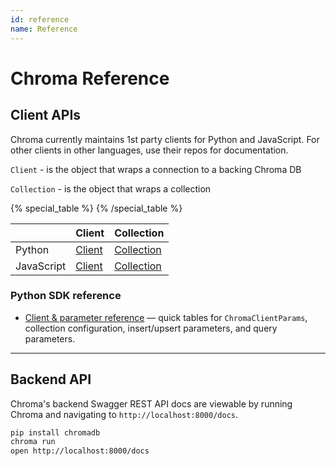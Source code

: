 ```yaml
---
id: reference
name: Reference
---
```


# Chroma Reference

## Client APIs

Chroma currently maintains 1st party clients for Python and JavaScript. For other clients in other languages, use their repos for documentation.

`Client` - is the object that wraps a connection to a backing Chroma DB

`Collection` - is the object that wraps a collection

{% special_table %}
{% /special_table %}

|            | Client                    | Collection                        |
| ---------- | ------------------------- | --------------------------------- |
| Python     | [Client](./python/client) | [Collection](./python/collection) |
| JavaScript | [Client](./js/client)     | [Collection](./js/collection)     |

### Python SDK reference

- [Client & parameter reference](./python/client-params) — quick tables for `ChromaClientParams`, collection configuration, insert/upsert parameters, and query parameters.

---

## Backend API

Chroma's backend Swagger REST API docs are viewable by running Chroma and navigating to `http://localhost:8000/docs`.

```bash
pip install chromadb
chroma run
open http://localhost:8000/docs
```
